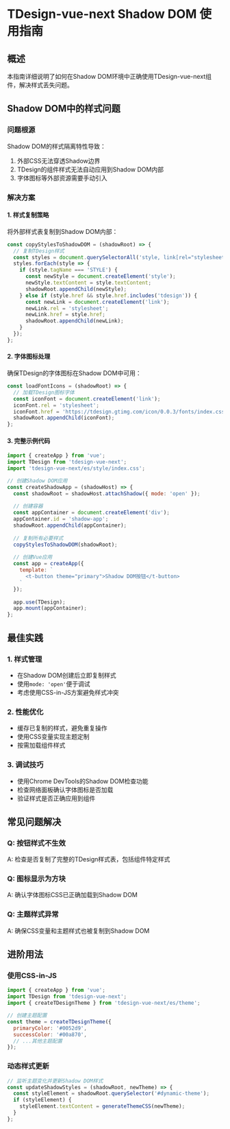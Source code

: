 # TDesign-vue-next Shadow DOM 使用指南

## 概述
本指南详细说明了如何在Shadow DOM环境中正确使用TDesign-vue-next组件，解决样式丢失问题。

## Shadow DOM中的样式问题

### 问题根源
Shadow DOM的样式隔离特性导致：
1. 外部CSS无法穿透Shadow边界
2. TDesign的组件样式无法自动应用到Shadow DOM内部
3. 字体图标等外部资源需要手动引入

### 解决方案

#### 1. 样式复制策略
将外部样式表复制到Shadow DOM内部：

```javascript
const copyStylesToShadowDOM = (shadowRoot) => {
  // 复制TDesign样式
  const styles = document.querySelectorAll('style, link[rel="stylesheet"]');
  styles.forEach(style => {
    if (style.tagName === 'STYLE') {
      const newStyle = document.createElement('style');
      newStyle.textContent = style.textContent;
      shadowRoot.appendChild(newStyle);
    } else if (style.href && style.href.includes('tdesign')) {
      const newLink = document.createElement('link');
      newLink.rel = 'stylesheet';
      newLink.href = style.href;
      shadowRoot.appendChild(newLink);
    }
  });
};
```

#### 2. 字体图标处理
确保TDesign的字体图标在Shadow DOM中可用：

```javascript
const loadFontIcons = (shadowRoot) => {
  // 加载TDesign图标字体
  const iconFont = document.createElement('link');
  iconFont.rel = 'stylesheet';
  iconFont.href = 'https://tdesign.gtimg.com/icon/0.0.3/fonts/index.css';
  shadowRoot.appendChild(iconFont);
};
```

#### 3. 完整示例代码

```javascript
import { createApp } from 'vue';
import TDesign from 'tdesign-vue-next';
import 'tdesign-vue-next/es/style/index.css';

// 创建Shadow DOM应用
const createShadowApp = (shadowHost) => {
  const shadowRoot = shadowHost.attachShadow({ mode: 'open' });
  
  // 创建容器
  const appContainer = document.createElement('div');
  appContainer.id = 'shadow-app';
  shadowRoot.appendChild(appContainer);
  
  // 复制所有必要样式
  copyStylesToShadowDOM(shadowRoot);
  
  // 创建Vue应用
  const app = createApp({
    template: `
      <t-button theme="primary">Shadow DOM按钮</t-button>
    `
  });
  
  app.use(TDesign);
  app.mount(appContainer);
};
```

## 最佳实践

### 1. 样式管理
- 在Shadow DOM创建后立即复制样式
- 使用`mode: 'open'`便于调试
- 考虑使用CSS-in-JS方案避免样式冲突

### 2. 性能优化
- 缓存已复制的样式，避免重复操作
- 使用CSS变量实现主题定制
- 按需加载组件样式

### 3. 调试技巧
- 使用Chrome DevTools的Shadow DOM检查功能
- 检查网络面板确认字体图标是否加载
- 验证样式是否正确应用到组件

## 常见问题解决

### Q: 按钮样式不生效
A: 检查是否复制了完整的TDesign样式表，包括组件特定样式

### Q: 图标显示为方块
A: 确认字体图标CSS已正确加载到Shadow DOM

### Q: 主题样式异常
A: 确保CSS变量和主题样式也被复制到Shadow DOM

## 进阶用法

### 使用CSS-in-JS
```javascript
import { createApp } from 'vue';
import TDesign from 'tdesign-vue-next';
import { createTDesignTheme } from 'tdesign-vue-next/es/theme';

// 创建主题配置
const theme = createTDesignTheme({
  primaryColor: '#0052d9',
  successColor: '#00a870',
  // ...其他主题配置
});
```

### 动态样式更新
```javascript
// 监听主题变化并更新Shadow DOM样式
const updateShadowStyles = (shadowRoot, newTheme) => {
  const styleElement = shadowRoot.querySelector('#dynamic-theme');
  if (styleElement) {
    styleElement.textContent = generateThemeCSS(newTheme);
  }
};
```